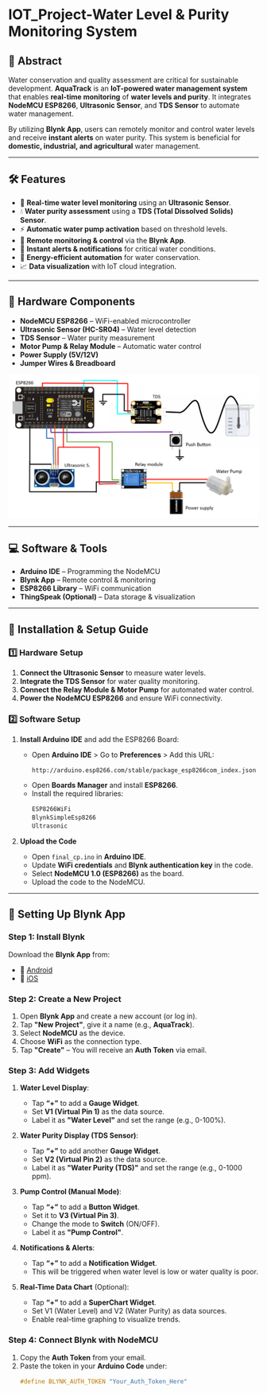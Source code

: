 # IOT_Project-Water Level & Purity Monitoring System 

## 📌 Abstract  
Water conservation and quality assessment are critical for sustainable development. **AquaTrack** is an **IoT-powered water management system** that enables **real-time monitoring** of **water levels and purity**. It integrates **NodeMCU ESP8266**, **Ultrasonic Sensor**, and **TDS Sensor** to automate water management.  

By utilizing **Blynk App**, users can remotely monitor and control water levels and receive **instant alerts** on water purity. This system is beneficial for **domestic, industrial, and agricultural** water management.  

---

## 🛠️ Features  
- 📡 **Real-time water level monitoring** using an **Ultrasonic Sensor**.  
- 💧 **Water purity assessment** using a **TDS (Total Dissolved Solids) Sensor**.  
- ⚡ **Automatic water pump activation** based on threshold levels.  
- 📲 **Remote monitoring & control** via the **Blynk App**.  
- 🔔 **Instant alerts & notifications** for critical water conditions.  
- 🌱 **Energy-efficient automation** for water conservation.  
- 📈 **Data visualization** with IoT cloud integration.  

---

## 🔩 Hardware Components  
- **NodeMCU ESP8266** – WiFi-enabled microcontroller  
- **Ultrasonic Sensor (HC-SR04)** – Water level detection  
- **TDS Sensor** – Water purity measurement  
- **Motor Pump & Relay Module** – Automatic water control  
- **Power Supply (5V/12V)**  
- **Jumper Wires & Breadboard**

![Project Image](iot_project_image.png) 

---

## 💻 Software & Tools  
- **Arduino IDE** – Programming the NodeMCU  
- **Blynk App** – Remote control & monitoring  
- **ESP8266 Library** – WiFi communication  
- **ThingSpeak (Optional)** – Data storage & visualization  

---

## 🚀 Installation & Setup Guide  

### **1️⃣ Hardware Setup**  
1. **Connect the Ultrasonic Sensor** to measure water levels.  
2. **Integrate the TDS Sensor** for water quality monitoring.  
3. **Connect the Relay Module & Motor Pump** for automated water control.  
4. **Power the NodeMCU ESP8266** and ensure WiFi connectivity.  

### **2️⃣ Software Setup**  
1. **Install Arduino IDE** and add the ESP8266 Board:  
   - Open **Arduino IDE** > Go to **Preferences** > Add this URL:  
     ```
     http://arduino.esp8266.com/stable/package_esp8266com_index.json
     ```
   - Open **Boards Manager** and install **ESP8266**.  
   - Install the required libraries:  
     ```bash
     ESP8266WiFi
     BlynkSimpleEsp8266
     Ultrasonic
     ```

2. **Upload the Code**  
   - Open `final_cp.ino` in **Arduino IDE**.  
   - Update **WiFi credentials** and **Blynk authentication key** in the code.  
   - Select **NodeMCU 1.0 (ESP8266)** as the board.  
   - Upload the code to the NodeMCU.  

---

## 📲 Setting Up Blynk App  

### **Step 1: Install Blynk**  
Download the **Blynk App** from:  
- 📱 [Android](https://play.google.com/store/apps/details?id=cc.blynk)  
- 📱 [iOS](https://apps.apple.com/app/blynk-iot/id808968640)  

### **Step 2: Create a New Project**  
1. Open **Blynk App** and create a new account (or log in).  
2. Tap **"New Project"**, give it a name (e.g., **AquaTrack**).  
3. Select **NodeMCU** as the device.  
4. Choose **WiFi** as the connection type.  
5. Tap **"Create"** – You will receive an **Auth Token** via email.  

### **Step 3: Add Widgets**  
1. **Water Level Display**:  
   - Tap **“+”** to add a **Gauge Widget**.  
   - Set **V1 (Virtual Pin 1)** as the data source.  
   - Label it as **"Water Level"** and set the range (e.g., 0-100%).  

2. **Water Purity Display (TDS Sensor)**:  
   - Tap **“+”** to add another **Gauge Widget**.  
   - Set **V2 (Virtual Pin 2)** as the data source.  
   - Label it as **"Water Purity (TDS)"** and set the range (e.g., 0-1000 ppm).  

3. **Pump Control (Manual Mode)**:  
   - Tap **“+”** to add a **Button Widget**.  
   - Set it to **V3 (Virtual Pin 3)**.  
   - Change the mode to **Switch** (ON/OFF).  
   - Label it as **"Pump Control"**.  

4. **Notifications & Alerts**:  
   - Tap **“+”** to add a **Notification Widget**.  
   - This will be triggered when water level is low or water quality is poor.  

5. **Real-Time Data Chart** (Optional):  
   - Tap **“+”** to add a **SuperChart Widget**.  
   - Set V1 (Water Level) and V2 (Water Purity) as data sources.  
   - Enable real-time graphing to visualize trends.  

### **Step 4: Connect Blynk with NodeMCU**  
1. Copy the **Auth Token** from your email.  
2. Paste the token in your **Arduino Code** under:  
   ```cpp
   #define BLYNK_AUTH_TOKEN "Your_Auth_Token_Here"
